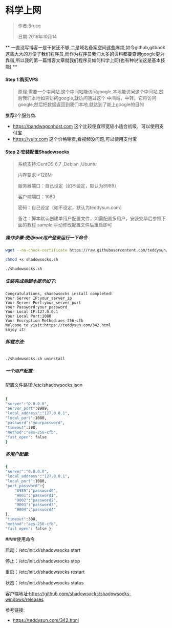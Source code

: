 # 科学上网

> 作者:Bruce
> 
> 日期:2016年10月14

**
一直没写博客一是干货还不够,二是域名备案空间这些麻烦,如今github,gitbook这些大大的方便了我们程序员,而作为程序员我们太多的资料都要查询google更为靠谱,所以我的第一篇博客文章就我们程序员如何科学上网\(也有种说法这是基本技能\)
**

#### Step 1:购买VPS

> 原理:需要一个中间站,这个中间站能访问google,本地能访问这个中间站,然后我们本地如需访问google,就访问通过这个
> 中间站，中转。它将访问google,然后把数据返回到我们本地,就达到了能上google的目的

推荐2个服务商:

* [https:\/\/bandwagonhost.com](https://bandwagonhost.com) 这个比较便宜带宽较小适合初级，可以使用支付宝
* [https:\/\/vultr.com](https://vultr.com) 这个价格稍贵,看视频没问题,可以使用支付宝

#### Step 2:安装配置Shadowsocks

> 系统支持:CentOS 6,7 ,Debian ,Ubuntu
> 
> 内存要求:&gt;128M
> 
> 服务器端口：自己设定（如不设定，默认为8989）
> 
> 客户端端口：1080
> 
> 密码：自己设定（如不设定，默认为teddysun.com）
> 
> 备注：脚本默认创建单用户配置文件，如需配置多用户，安装完毕后参照下面的教程 sample 手动修改配置文件后重启即可

##### 操作步骤:使用root用户登录运行一下命令

```bash
wget --no-check-certificate https://raw.githubusercontent.com/teddysun/shadowsocks_install/master/shadowsocks.sh

chmod +x shadowsocks.sh

./shadowsocks.sh
```

##### 安装完成后脚本提示如下:
```
Congratulations, shadowsocks install completed!
Your Server IP:your_server_ip
Your Server Port:your_server_port
Your Password:your_password
Your Local IP:127.0.0.1
Your Local Port:1080
Your Encryption Method:aes-256-cfb
Welcome to visit:https://teddysun.com/342.html
Enjoy it!
```

##### 卸载方法:



```bash

./shadowsocks.sh uninstall

```

##### 一个用户配置:
配置文件路径:/etc/shadowsocks.json

```bash

{ 
"server":"0.0.0.0", 
"server_port":8989,
"local_address":"127.0.0.1",
"local_port":1080, 
"password":"yourpassword", 
"timeout":300, 
"method":"aes-256-cfb", 
"fast_open": false
}


```

##### 多用户配置:

```bash
{ 
"server":"0.0.0.0", 
"local_address":"127.0.0.1", 
"local_port":1080, 
"port_password":{ 
    "8989":"password0", 
    "9001":"password1", 
    "9002":"password2", 
    "9003":"password3",
    "9004":"password4" 
},
"timeout":300, 
"method":"aes-256-cfb", 
"fast_open": false }


```

####使用命令

启动：/etc/init.d/shadowsocks start

停止：/etc/init.d/shadowsocks stop

重启：/etc/init.d/shadowsocks restart

状态：/etc/init.d/shadowsocks status 


客户端地址:[https:\/\/github.com\/shadowsocks\/shadowsocks-windows\/releases](https://github.com/shadowsocks/shadowsocks-windows/releases)

参考链接:

* [https:\/\/teddysun.com\/342.html](https://teddysun.com/342.html)

